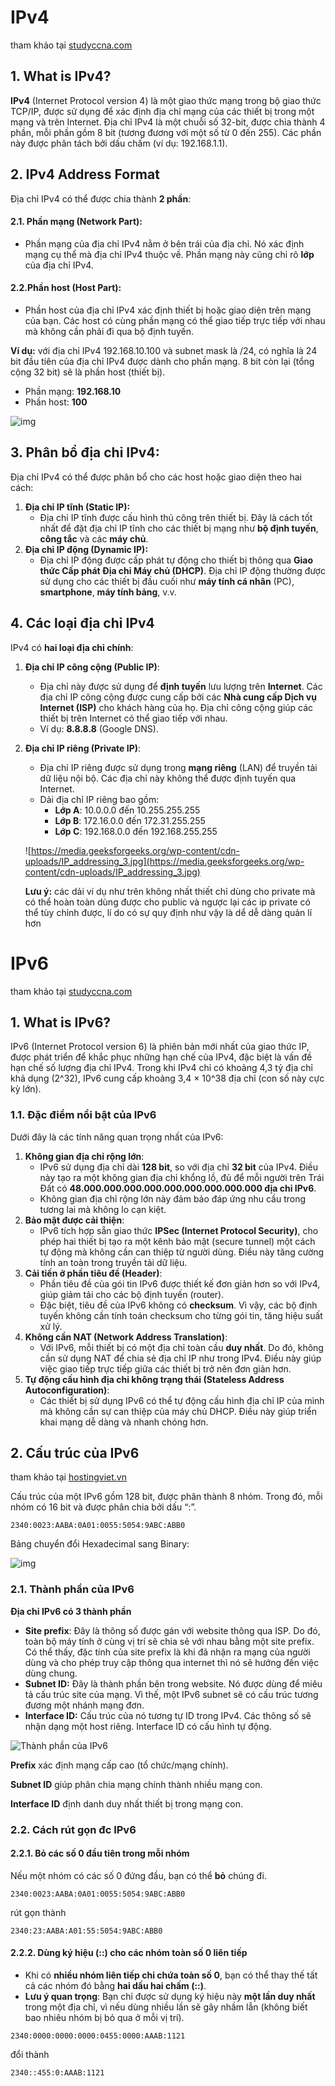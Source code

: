 # IPv4

tham khảo tại [studyccna.com](https://study-ccna.com/what-is-ipv4-address/)

## 1. What is IPv4?

**IPv4** (Internet Protocol version 4) là một giao thức mạng trong bộ giao thức TCP/IP, được sử dụng để xác định địa chỉ mạng của các thiết bị trong một mạng và trên Internet. Địa chỉ IPv4 là một chuỗi số 32-bit, được chia thành 4 phần, mỗi phần gồm 8 bit (tương đương với một số từ 0 đến 255). Các phần này được phân tách bởi dấu chấm (ví dụ: 192.168.1.1).

## 2. IPv4 Address Format

Địa chỉ IPv4 có thể được chia thành **2 phần**:

#### 2.1. **Phần mạng (Network Part)**:

- Phần mạng của địa chỉ IPv4 nằm ở bên trái của địa chỉ. Nó xác định mạng cụ thể mà địa chỉ IPv4 thuộc về. Phần mạng này cũng chỉ rõ **lớp** của địa chỉ IPv4.

#### 2.2.**Phần host (Host Part)**:

- Phần host của địa chỉ IPv4 xác định thiết bị hoặc giao diện trên mạng của bạn. Các host có cùng phần mạng có thể giao tiếp trực tiếp với nhau mà không cần phải đi qua bộ định tuyến.

**Ví dụ:**  với địa chỉ IPv4 192.168.10.100 và subnet mask là /24, có nghĩa là 24 bit đầu tiên của địa chỉ IPv4 được dành cho phần mạng. 8 bit còn lại (tổng cộng 32 bit) sẽ là phần host (thiết bị).

- Phần mạng: **192.168.10**
- Phần host: **100**

![img](https://study-ccna.com/wp-content/uploads/ipv4-address-2.png)

## 3. Phân bổ địa chỉ IPv4:

Địa chỉ IPv4 có thể được phân bổ cho các host hoặc giao diện theo hai cách:

1. **Địa chỉ IP tĩnh (Static IP):**
   - Địa chỉ IP tĩnh được cấu hình thủ công trên thiết bị. Đây là cách tốt nhất để đặt địa chỉ IP tĩnh cho các thiết bị mạng như **bộ định tuyến**, **công tắc** và các **máy chủ**.
2. **Địa chỉ IP động (Dynamic IP):**
   - Địa chỉ IP động được cấp phát tự động cho thiết bị thông qua **Giao thức Cấp phát Địa chỉ Máy chủ (DHCP)**. Địa chỉ IP động thường được sử dụng cho các thiết bị đầu cuối như **máy tính cá nhân** (PC), **smartphone**, **máy tính bảng**, v.v.

## 4. Các loại địa chỉ IPv4

IPv4 có **hai loại địa chỉ chính**:

1. **Địa chỉ IP công cộng (Public IP)**:
   - Địa chỉ này được sử dụng để **định tuyến** lưu lượng trên **Internet**. Các địa chỉ IP công cộng được cung cấp bởi các **Nhà cung cấp Dịch vụ Internet (ISP)** cho khách hàng của họ. Địa chỉ công cộng giúp các thiết bị trên Internet có thể giao tiếp với nhau.
   - Ví dụ: **8.8.8.8** (Google DNS).
2. **Địa chỉ IP riêng (Private IP)**:
   - Địa chỉ IP riêng được sử dụng trong **mạng riêng** (LAN) để truyền tải dữ liệu nội bộ. Các địa chỉ này không thể được định tuyến qua Internet.
   - Dải địa chỉ IP riêng bao gồm:
     - **Lớp A**: 10.0.0.0 đến 10.255.255.255
     - **Lớp B**: 172.16.0.0 đến 172.31.255.255
     - **Lớp C**: 192.168.0.0 đến 192.168.255.255
   
   ![https://media.geeksforgeeks.org/wp-content/cdn-uploads/IP_addressing_3.jpg](https://media.geeksforgeeks.org/wp-content/cdn-uploads/IP_addressing_3.jpg)
   
   **Lưu ý:** các dải ví dụ như trên không nhất thiết chỉ dùng cho private mà có thể hoàn toàn dùng được cho public và ngược lại các ip private có thể tùy chỉnh được, lí do có sự quy định như vậy là dể dễ dàng quản lí hơn 	

# IPv6

tham khảo tại [studyccna.com](https://study-ccna.com/what-is-ipv6/)

## 1. What is IPv6?

IPv6 (Internet Protocol version 6) là phiên bản mới nhất của giao thức IP, được phát triển để khắc phục những hạn chế của IPv4, đặc biệt là vấn đề hạn chế số lượng địa chỉ IPv4. Trong khi IPv4 chỉ có khoảng 4,3 tỷ địa chỉ khả dụng (2^32), IPv6 cung cấp khoảng 3,4 × 10^38 địa chỉ (con số này cực kỳ lớn).

### 1.1. **Đặc điểm nổi bật của IPv6**

Dưới đây là các tính năng quan trọng nhất của IPv6:

1. **Không gian địa chỉ rộng lớn**:
   - IPv6 sử dụng địa chỉ dài **128 bit**, so với địa chỉ **32 bit** của IPv4. Điều này tạo ra một không gian địa chỉ khổng lồ, đủ để mỗi người trên Trái Đất có **48.000.000.000.000.000.000.000.000.000 địa chỉ IPv6**.
   - Không gian địa chỉ rộng lớn này đảm bảo đáp ứng nhu cầu trong tương lai mà không lo cạn kiệt.
2. **Bảo mật được cải thiện**:
   - IPv6 tích hợp sẵn giao thức **IPSec (Internet Protocol Security)**, cho phép hai thiết bị tạo ra một kênh bảo mật (secure tunnel) một cách tự động mà không cần can thiệp từ người dùng. Điều này tăng cường tính an toàn trong truyền tải dữ liệu.
3. **Cải tiến ở phần tiêu đề (Header)**:
   - Phần tiêu đề của gói tin IPv6 được thiết kế đơn giản hơn so với IPv4, giúp giảm tải cho các bộ định tuyến (router).
   - Đặc biệt, tiêu đề của IPv6 không có **checksum**. Vì vậy, các bộ định tuyến không cần tính toán checksum cho từng gói tin, tăng hiệu suất xử lý.
4. **Không cần NAT (Network Address Translation)**:
   - Với IPv6, mỗi thiết bị có một địa chỉ toàn cầu **duy nhất**. Do đó, không cần sử dụng NAT để chia sẻ địa chỉ IP như trong IPv4. Điều này giúp việc giao tiếp trực tiếp giữa các thiết bị trở nên đơn giản hơn.
5. **Tự động cấu hình địa chỉ không trạng thái (Stateless Address Autoconfiguration)**:
   - Các thiết bị sử dụng IPv6 có thể tự động cấu hình địa chỉ IP của mình mà không cần sự can thiệp của máy chủ DHCP. Điều này giúp triển khai mạng dễ dàng và nhanh chóng hơn.

## 2. Cấu trúc của IPv6

tham khảo tại [hostingviet.vn](https://hostingviet.vn/ipv6-la-gi)

Cấu trúc của một IPv6 gồm 128 bit, được phân thành 8 nhóm. Trong đó, mỗi nhóm có 16 bit và được phân chia bởi dấu “:”.

```
2340:0023:AABA:0A01:0055:5054:9ABC:ABB0
```

Bảng chuyển đổi Hexadecimal sang Binary:

![img](https://study-ccna.com/wp-content/images/binary_to_hex.jpg)

### 2.1. Thành phần của IPv6

**Địa chỉ IPv6 có 3 thành phần**

- **Site prefix**: Đây là thông số được gán với website thông qua ISP. Do đó, toàn bộ máy tính ở cùng vị trí sẽ chia sẻ với nhau bằng một site prefix. Có thể thấy, đặc tính của site prefix là khi đã nhận ra mạng của người dùng và cho phép truy cập thông qua internet thì nó sẽ hướng đến việc dùng chung.
- **Subnet ID:** Đây là thành phần bên trong website. Nó được dùng để miêu tả cấu trúc site của mạng. Vì thế, một IPv6 subnet sẽ có cấu trúc tương đương một nhánh mạng đơn.
- **Interface ID:** Cấu trúc của nó tương tự ID trong IPv4. Các thông số sẽ nhận dạng một host riêng. Interface ID có cấu hình tự động. 

![Thành phần của IPv6](https://imgs.search.brave.com/d1RhxD1veR4bZC85jgojw7prr8zTOSqYE3wa8w8DU-8/rs:fit:860:0:0:0/g:ce/aHR0cHM6Ly9pbnRl/cmRhdGEudm4vYmxv/Zy93cC1jb250ZW50/L3VwbG9hZHMvMjAy/NC8wMi9UaGFuaC1w/aGFuLWN1YS1JUHY2/LTEwMjR4NzE3LnBu/Zw)

**Prefix** xác định mạng cấp cao (tổ chức/mạng chính).

**Subnet ID** giúp phân chia mạng chính thành nhiều mạng con.

**Interface ID** định danh duy nhất thiết bị trong mạng con.

### 2.2. Cách rút gọn đc IPv6

#### 2.2.1. Bỏ các số 0 đầu tiên trong mỗi nhóm

Nếu một nhóm có các số 0 đứng đầu, bạn có thể **bỏ** chúng đi.

```
2340:0023:AABA:0A01:0055:5054:9ABC:ABB0
```

rút gọn thành 

```
2340:23:AABA:A01:55:5054:9ABC:ABB0
```

#### 2.2.2. Dùng ký hiệu (::) cho các nhóm toàn số 0 liên tiếp

- Khi có **nhiều nhóm liên tiếp chỉ chứa toàn số 0**, bạn có thể thay thế tất cả các nhóm đó bằng **hai dấu hai chấm (::)**.
- **Lưu ý quan trọng**: Bạn chỉ được sử dụng ký hiệu này **một lần duy nhất** trong một địa chỉ, vì nếu dùng nhiều lần sẽ gây nhầm lẫn (không biết bao nhiêu nhóm bị bỏ qua ở mỗi vị trí).

```
2340:0000:0000:0000:0455:0000:AAAB:1121
```

đổi thành

```
2340::455:0:AAAB:1121
```

